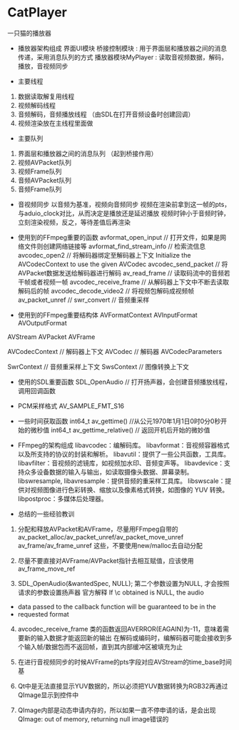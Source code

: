 # CatPlayer
一只猫的播放器

* 播放器架构组成
界面UI模块
桥接控制模块 : 用于界面层和播放器之间的消息传递，采用消息队列的方式
播放器模块MyPlayer : 读取音视频数据，解码，播放，音视频同步

* 主要线程
1. 数据读取解复用线程
2. 视频解码线程
3. 音频解码，音频播放线程    （由SDL在打开音频设备时创建回调）
5. 视频渲染放在主线程里面做


* 主要队列
1. 界面层和播放器之间的消息队列 （起到桥接作用）
2. 视频AVPacket队列
3. 视频Frame队列
4. 音频AVPacket队列
5. 音频Frame队列

* 音视频同步
以音频为基准，视频向音频同步
视频在渲染前拿到这一帧的pts，与aduio_clock对比，从而决定是播放还是延迟播放
视频时钟小于音频时钟，立刻渲染视频，反之，等待差值后再渲染

* 使用到的FFmpeg重要的函数
avformat_open_input        // 打开文件，如果是网络文件则创建网络链接等
avformat_find_stream_info  // 检索流信息
avcodec_open2              // 将解码器绑定至解码器上下文 Initialize the AVCodecContext to use the given AVCodec 
avcodec_send_packet        // 将AVPacket数据发送给解码器进行解码
av_read_frame              // 读取码流中的音频若干帧或者视频一帧
avcodec_receive_frame      // 从解码器上下文中不断去读取解码后的帧
avcodec_decode_video2      // 将视频包解码成视频帧
av_packet_unref            // 
swr_convert    // 音频重采样

* 使用到的FFmpeg重要结构体
AVFormatContext
AVInputFormat
AVOutputFormat 

AVStream
AVPacket
AVFrame

AVCodecContext       // 解码器上下文
AVCodec              // 解码器
AVCodecParameters

SwrContext      // 音频重采样上下文
SwsContext      // 图像转换上下文

* 使用的SDL重要函数
SDL_OpenAudio    // 打开扬声器，会创建音频播放线程，调用回调函数

* PCM采样格式
AV_SAMPLE_FMT_S16

* 一些时间获取函数
int64_t av_gettime()           //从公元1970年1月1日0时0分0秒开始的微秒值
int64_t av_gettime_relative()  // 返回开机后开始的微妙值

* FFmpeg的架构组成
libavcodec：编解码库。
libavformat：音视频容器格式以及所支持的协议的封装和解析。
libavutil：提供了一些公共函数，工具库。
libavfilter：音视频的滤镜库，如视频加水印、音频变声等。
libavdevice：支持众多设备数据的输入与输出，如读取摄像头数据、屏幕录制。
libswresample, libavresample：提供音频的重采样工具库。
libswscale：提供对视频图像进行色彩转换、缩放以及像素格式转换，如图像的 YUV 转换。
libpostproc：多媒体后处理器。

* 总结的一些经验教训
1. 分配和释放AVPacket和AVFrame，尽量用FFmpeg自带的av_packet_alloc/av_packet_unref/av_packet_move_unref   
   av_frame/av_frame_unref 这些，不要使用new/malloc去自动分配

2. 尽量不要直接对AVFrame/AVPacket指针去相互赋值，应该使用 av_frame_move_ref
  
3. SDL_OpenAudio(&wantedSpec, NULL); 第二个参数设置为NULL, 才会按照请求的参数设置扬声器
 官方解释
  If \c obtained is NULL, the audio
 *  data passed to the callback function will be guaranteed to be in the
 *  requested format

4. avcodec_receive_frame 类的函数返回AVERROR(EAGAIN)为-11，意味着需要新的输入数据才能返回新的输出
   在解码或编码时，编解码器可能会接收到多个输入帧/数据包而不返回帧，直到其内部缓冲区被填充为止

5. 在进行音视频同步的时候AVFrame的pts字段对应AVStream的time_base时间基

6. Qt中是无法直接显示YUV数据的，所以必须把YUV数据转换为RGB32再通过QImage显示到控件中

7. QImage内部是动态申请内存的，所以如果一直不停申请的话，是会出现QImage: out of memory, returning null image错误的
